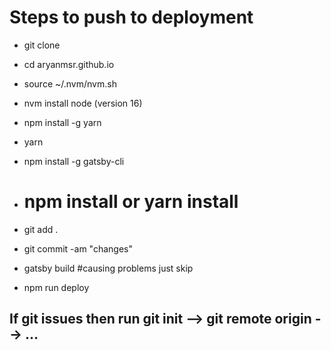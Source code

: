 # Steps to push to deployment

  - git clone

  - cd aryanmsr.github.io

  - source ~/.nvm/nvm.sh

  - nvm install node (version 16)

  - npm install -g yarn 

  - yarn

  - npm install -g gatsby-cli

  - # npm install  or yarn install

  - git add .

  - git commit -am "changes"

  - gatsby build #causing problems just skip

  - npm run deploy

## If git issues then run git init --> git remote origin <url> --> ...